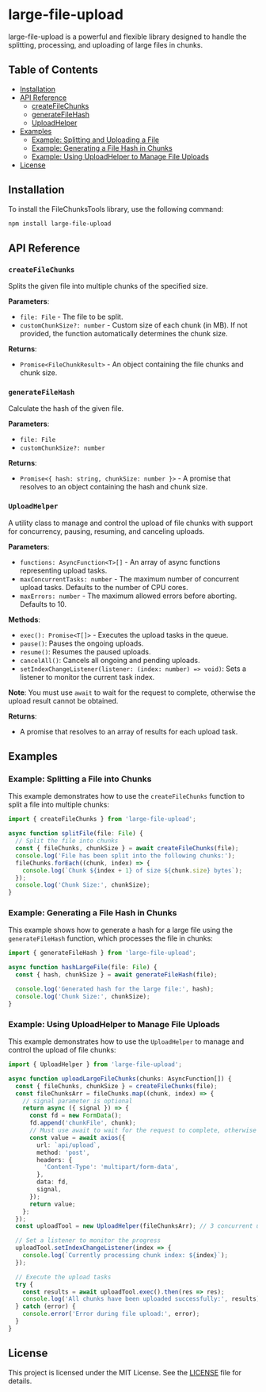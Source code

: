 # large-file-upload

large-file-upload is a powerful and flexible library designed to handle the splitting, processing, and uploading of large files in chunks.

## Table of Contents

- [Installation](#installation)
- [API Reference](#api-reference)
  - [createFileChunks](#createFileChunks)
  - [generateFileHash](#generatefilehash)
  - [UploadHelper](#UploadHelper)
- [Examples](#examples)
  - [Example: Splitting and Uploading a File](#example-splitting-and-uploading-a-file)
  - [Example: Generating a File Hash in Chunks](#example-generating-a-file-hash-in-chunks)
  - [Example: Using UploadHelper to Manage File Uploads](#example-using-UploadHelper-to-manage-file-uploads)
- [License](#license)

## Installation

To install the FileChunksTools library, use the following command:

```bash
npm install large-file-upload
```

## API Reference

### `createFileChunks`

Splits the given file into multiple chunks of the specified size.

**Parameters**:

- `file: File` - The file to be split.
- `customChunkSize?: number` - Custom size of each chunk (in MB). If not provided, the function automatically determines the chunk size.

**Returns**:

- `Promise<FileChunkResult>` - An object containing the file chunks and chunk size.

### `generateFileHash`

Calculate the hash of the given file.

**Parameters**:

- `file: File`
- `customChunkSize?: number`

**Returns**:

- `Promise<{ hash: string, chunkSize: number }>` - A promise that resolves to an object containing the hash and chunk size.

### `UploadHelper`

A utility class to manage and control the upload of file chunks with support for concurrency, pausing, resuming, and canceling uploads.

**Parameters**:

- `functions: AsyncFunction<T>[]` - An array of async functions representing upload tasks.
- `maxConcurrentTasks: number` - The maximum number of concurrent upload tasks. Defaults to the number of CPU cores.
- `maxErrors: number` - The maximum allowed errors before aborting. Defaults to 10.

**Methods**:

- `exec(): Promise<T[]>` - Executes the upload tasks in the queue. 
- `pause()`: Pauses the ongoing uploads.
- `resume()`: Resumes the paused uploads.
- `cancelAll()`: Cancels all ongoing and pending uploads.
- `setIndexChangeListener(listener: (index: number) => void)`: Sets a listener to monitor the current task index.

**Note**:
You must use `await` to wait for the request to complete, otherwise the upload result cannot be obtained.

**Returns**:

- A promise that resolves to an array of results for each upload task.

## Examples

### Example: Splitting a File into Chunks

This example demonstrates how to use the `createFileChunks` function to split a file into multiple chunks:

```typescript
import { createFileChunks } from 'large-file-upload';

async function splitFile(file: File) {
  // Split the file into chunks
  const { fileChunks, chunkSize } = await createFileChunks(file);
  console.log('File has been split into the following chunks:');
  fileChunks.forEach((chunk, index) => {
    console.log(`Chunk ${index + 1} of size ${chunk.size} bytes`);
  });
  console.log('Chunk Size:', chunkSize);
}
```

### Example: Generating a File Hash in Chunks

This example shows how to generate a hash for a large file using the `generateFileHash` function, which processes the file in chunks:

```typescript
import { generateFileHash } from 'large-file-upload';

async function hashLargeFile(file: File) {
  const { hash, chunkSize } = await generateFileHash(file);

  console.log('Generated hash for the large file:', hash);
  console.log('Chunk Size:', chunkSize);
}
```

### Example: Using UploadHelper to Manage File Uploads

This example demonstrates how to use the `UploadHelper` to manage and control the upload of file chunks:

```typescript
import { UploadHelper } from 'large-file-upload';

async function uploadLargeFileChunks(chunks: AsyncFunction[]) {
  const { fileChunks, chunkSize } = createFileChunks(file);
  const fileChunksArr = fileChunks.map((chunk, index) => {
    // signal parameter is optional
    return async ({ signal }) => {
      const fd = new FormData();
      fd.append('chunkFile', chunk);
      // Must use await to wait for the request to complete, otherwise the upload result cannot be obtained
      const value = await axios({
        url: `api/upload`,
        method: 'post',
        headers: {
          'Content-Type': 'multipart/form-data',
        },
        data: fd,
        signal,
      });
      return value;
    };
  });
  const uploadTool = new UploadHelper(fileChunksArr); // 3 concurrent uploads

  // Set a listener to monitor the progress
  uploadTool.setIndexChangeListener(index => {
    console.log(`Currently processing chunk index: ${index}`);
  });

  // Execute the upload tasks
  try {
    const results = await uploadTool.exec().then(res => res);
    console.log('All chunks have been uploaded successfully:', results);
  } catch (error) {
    console.error('Error during file upload:', error);
  }
}
```

## License

This project is licensed under the MIT License. See the [LICENSE](LICENSE) file for details.
